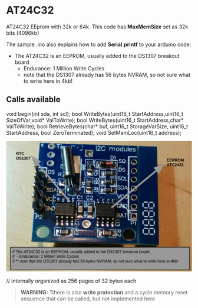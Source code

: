 # AT24C32
AT24C32 EEprom with 32k or 64k. This code has **MaxMemSize** set as 32k bits (4096kb)

The sample .ino also explains how to add **Serial.printf** to your arduino code.

* The AT24C32 is an EEPROM, usually added to the DS1307 breakout board
  * Endurance: 1 Million Write Cycles
  * note that the DS1307 already has 56 bytes NVRAM, so not sure what to write here in 4kb!

## Calls available
  void begin(int sda, int scl);
  bool WriteBytes(uint16_t StartAddress,uint16_t SizeOfVar,void* ValToWrite);
  bool WriteBytes(uint16_t StartAddress,char* ValToWrite);
  bool RetrieveBytes(char* buf, uint16_t StorageVarSize, uint16_t StartAddress, bool ZeroTerminated);
  void SetMemLoc(uint16_t address);

<img src="AT24C32.png">

// internally organized as 256 pages of 32 bytes each

> **WARNING:** Tthere is also **write protection** and a cycle memory reset sequence that can be called, but not implemented here
